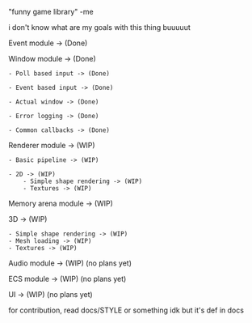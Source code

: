 "funny game library"
-me 

i don't know what are my goals with this thing buuuuut

Event module -> (Done)

Window module -> (Done)

    - Poll based input -> (Done)

    - Event based input -> (Done)

    - Actual window -> (Done)

    - Error logging -> (Done)
    
    - Common callbacks -> (Done)

Renderer module -> (WIP)

    - Basic pipeline -> (WIP)

    - 2D -> (WIP)
        - Simple shape rendering -> (WIP)
        - Textures -> (WIP)

Memory arena module -> (WIP)

3D -> (WIP)

    - Simple shape rendering -> (WIP)
    - Mesh loading -> (WIP)
    - Textures -> (WIP)

Audio module -> (WIP) (no plans yet)

ECS module -> (WIP) (no plans yet)

UI -> (WIP) (no plans yet) 

for contribution, read docs/STYLE or something idk but it's def in docs
